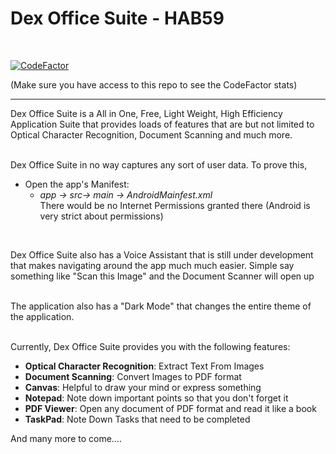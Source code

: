 # Dex Office Suite - HAB59

<br>

[![CodeFactor](https://www.codefactor.io/repository/github/aayushk11/dex-office-suite---hab59/badge?s=633762670bb489485c3caa7684844f64c6506023)](https://www.codefactor.io/repository/github/aayushk11/dex-office-suite---hab59)

(Make sure you have access to this repo to see the CodeFactor stats)

<hr>

Dex Office Suite is a All in One, Free, Light Weight, High Efficiency Application Suite that provides loads of features that are but not limited to Optical Character Recognition, Document Scanning and much more.
<br><br>


Dex Office Suite in no way captures any sort of user data. To prove this,
   - Open the app's Manifest:
      - <i>app -> src-> main -> AndroidMainfest.xml</i><br>
      There would be no Internet Permissions granted there (Android is very strict about permissions)
<br>    
    
Dex Office Suite also has a Voice Assistant that is still under development that makes navigating around the app much much easier. Simple say something like "Scan this Image" and the Document Scanner will open up
<br><br>

The application also has a "Dark Mode" that changes the entire theme of the application.
<br><br>

Currently, Dex Office Suite provides you with the following features:
   - <b>Optical Character Recognition</b>: Extract Text From Images
   - <b>Document Scanning</b>: Convert Images to PDF format
   - <b>Canvas</b>: Helpful to draw your mind or express something
   - <b>Notepad</b>: Note down important points so that you don't forget it
   - <b>PDF Viewer</b>: Open any document of PDF format and read it like a book
   - <b>TaskPad</b>: Note Down Tasks that need to be completed
 
And many more to come....
